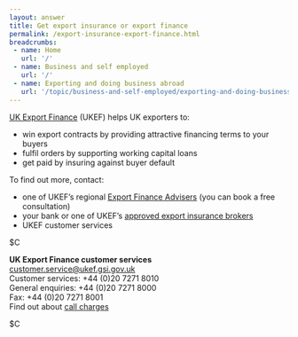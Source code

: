 ```yaml
---
layout: answer
title: Get export insurance or export finance
permalink: /export-insurance-export-finance.html
breadcrumbs:
 - name: Home
   url: '/'
 - name: Business and self employed
   url: '/'
 - name: Exporting and doing business abroad
   url: '/topic/business-and-self-employed/exporting-and-doing-business-abroad.html'
---
```



[UK Export Finance](https://www.gov.uk/government/organisations/uk-export-finance) (UKEF) helps UK exporters to: 

- win export contracts by providing attractive financing terms to your buyers
- fulfil orders by supporting working capital loans
- get paid by insuring against buyer default

To find out more, contact:

- one of UKEF’s regional [Export Finance Advisers](https://www.gov.uk/government/publications/uk-regional-export-finance-advisors) (you can book a free consultation)
- your bank or one of UKEF’s [approved export insurance brokers](https://www.gov.uk/government/publications/uk-export-finance-insurance-list-of-approved-brokers/export-insurance-approved-brokers)  
- UKEF customer services

$C

**UK Export Finance customer services**   
<customer.service@ukef.gsi.gov.uk>   
Customer services: +44 (0)20 7271 8010   
General enquiries: +44 (0)20 7271 8000   
Fax: +44 (0)20 7271 8001  
Find out about [call charges](/call-charges) 

$C
